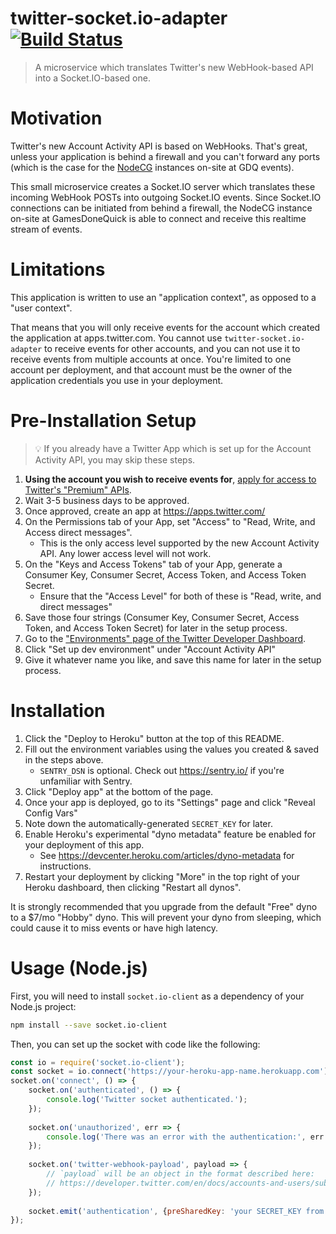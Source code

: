 # twitter-socket.io-adapter [![Build Status](https://travis-ci.com/GamesDoneQuick/twitter-socket.io-adapter.svg?branch=master)](https://travis-ci.com/GamesDoneQuick/twitter-socket.io-adapter) 

> A microservice which translates Twitter's new WebHook-based API into a Socket.IO-based one.

# Motivation

Twitter's new Account Activity API is based on WebHooks. That's great, unless your application is behind a firewall and you can't forward any ports (which is the case for the [NodeCG](https://github.com/nodecg/nodecg) instances on-site at GDQ events).

This small microservice creates a Socket.IO server which translates these incoming WebHook POSTs into outgoing Socket.IO events. Since Socket.IO connections can be initiated from behind a firewall, the NodeCG instance on-site at GamesDoneQuick is able to connect and receive this realtime stream of events.

# Limitations

This application is written to use an "application context", as opposed to a "user context".

That means that you will only receive events for the account which created the application at apps.twitter.com. You cannot use `twitter-socket.io-adapter` to receive events for other accounts, and you can not use it to receive events from multiple accounts at once. You're limited to one account per deployment, and that account must be the owner of the application credentials you use in your deployment.

# Pre-Installation Setup

> 💡 If you already have a Twitter App which is set up for the Account Activity API, you may skip these steps.

1) **Using the account you wish to receive events for**, [apply for access to Twitter's "Premium" APIs](https://developer.twitter.com/en/apply-for-access).
2) Wait 3-5 business days to be approved.
3) Once approved, create an app at https://apps.twitter.com/
4) On the Permissions tab of your App, set "Access" to "Read, Write, and Access direct messages". 
    - This is the only access level supported by the new Account Activity API. Any lower access level will not work.
5) On the "Keys and Access Tokens" tab of your App, generate a Consumer Key, Consumer Secret, Access Token, and Access Token Secret.
    - Ensure that the "Access Level" for both of these is "Read, write, and direct messages"
6) Save those four strings (Consumer Key, Consumer Secret, Access Token, and Access Token Secret) for later in the setup process.
7) Go to the ["Environments" page of the Twitter Developer Dashboard](https://developer.twitter.com/en/account/environments).
8) Click "Set up dev environment" under "Account Activity API"
9) Give it whatever name you like, and save this name for later in the setup process.

# Installation

1) Click the "Deploy to Heroku" button at the top of this README.
2) Fill out the environment variables using the values you created & saved in the steps above.
    - `SENTRY_DSN` is optional. Check out https://sentry.io/ if you're unfamiliar with Sentry.
3) Click "Deploy app" at the bottom of the page.
4) Once your app is deployed, go to its "Settings" page and click "Reveal Config Vars"
5) Note down the automatically-generated `SECRET_KEY` for later.
6) Enable Heroku's experimental "dyno metadata" feature be enabled for your deployment of this app.
    - See https://devcenter.heroku.com/articles/dyno-metadata for instructions.
7) Restart your deployment by clicking "More" in the top right of your Heroku dashboard, then clicking "Restart all dynos".

It is strongly recommended that you upgrade from the default "Free" dyno to a $7/mo "Hobby" dyno. This will prevent your dyno from sleeping, which could cause it to miss events or have high latency.

# Usage (Node.js)

First, you will need to install `socket.io-client` as a dependency of your Node.js project:
```bash
npm install --save socket.io-client
```

Then, you can set up the socket with code like the following:
```js
const io = require('socket.io-client');
const socket = io.connect('https://your-heroku-app-name.herokuapp.com');
socket.on('connect', () => {    
    socket.on('authenticated', () => {
        console.log('Twitter socket authenticated.');
    });
    
    socket.on('unauthorized', err => {
        console.log('There was an error with the authentication:', err.message);
    });
    
    socket.on('twitter-webhook-payload', payload => {
    	// `payload` will be an object in the format described here:
    	// https://developer.twitter.com/en/docs/accounts-and-users/subscribe-account-activity/guides/account-activity-data-objects
    });
    
    socket.emit('authentication', {preSharedKey: 'your SECRET_KEY from earlier'});
});
```

